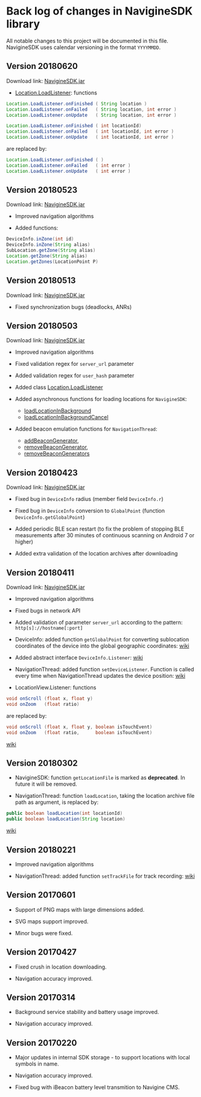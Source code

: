 # Back log of changes in NavigineSDK library

All notable changes to this project will be documented in this file. NavigineSDK
uses calendar versioning in the format `YYYYMMDD`.

## Version 20180620
Download link: [NavigineSDK.jar](https://github.com/Navigine/Android-SDK/raw/master/libs/NavigineSDK.jar)

* [Location.LoadListener](https://github.com/Navigine/Android-SDK/wiki/Class-Location.LoadListener):
functions
```java
Location.LoadListener.onFinished ( String location )
Location.LoadListener.onFailed   ( String location, int error )
Location.LoadListener.onUpdate   ( String location, int error )

Location.LoadListener.onFinished ( int locationId)
Location.LoadListener.onFailed   ( int locationId, int error )
Location.LoadListener.onUpdate   ( int locationId, int error )
```
are replaced by:
```java
Location.LoadListener.onFinished ( )
Location.LoadListener.onFailed   ( int error )
Location.LoadListener.onUpdate   ( int error )
```

## Version 20180523
Download link: [NavigineSDK.jar](https://github.com/Navigine/Android-SDK/blob/2f46c63ff66b60d34de2be3490a2ab1820d83d91/libs/NavigineSDK.jar?raw=true)

* Improved navigation algorithms

* Added functions:
```java
DeviceInfo.inZone(int id)
DeviceInfo.inZone(String alias)
SubLocation.getZone(String alias)
Location.getZone(String alias)
Location.getZones(LocationPoint P) 
```

## Version 20180513
Download link: [NavigineSDK.jar](https://github.com/Navigine/Android-SDK/blob/f1c725d4b138351002001fed7e48d428d765466b/libs/NavigineSDK.jar?raw=true)

* Fixed synchronization bugs (deadlocks, ANRs)

## Version 20180503
Download link: [NavigineSDK.jar](https://github.com/Navigine/Android-SDK/blob/5a74248a388685f5532976482162b1c5124dc253/NavigineSDK/NavigineSDK.jar?raw=true)

* Improved navigation algorithms

* Fixed validation regex for `server_url` parameter

* Added validation regex for `user_hash` parameter

* Added class [Location.LoadListener](https://github.com/Navigine/Android-SDK/wiki/Class-Location.LoadListener)

* Added asynchronous functions for loading locations for `NavigineSDK`:
  * [loadLocationInBackground](https://github.com/Navigine/Android-SDK/wiki/Class-NavigineSDK#function-loadlocationinbackground)
  * [loadLocationInBackgroundCancel](https://github.com/Navigine/Android-SDK/wiki/Class-NavigineSDK#function-loadlocationinbackgroundCancel)

* Added beacon emulation functions for `NavigationThread`:
  * [addBeaconGenerator](https://github.com/Navigine/Android-SDK/wiki/Class-NavigationThread#function-addbeacongenerator),
  * [removeBeaconGenerator](https://github.com/Navigine/Android-SDK/wiki/Class-NavigationThread#function-removebeacongenerator),
  * [removeBeaconGenerators](https://github.com/Navigine/Android-SDK/wiki/Class-NavigationThread#function-removebeacongenerators)

## Version 20180423
Download link: [NavigineSDK.jar](https://github.com/Navigine/Android-SDK/blob/b9eb40e39166ab873490ef09a8a602863559d466/NavigineSDK/NavigineSDK.jar?raw=true)

* Fixed bug in `DeviceInfo` radius (member field `DeviceInfo.r`)

* Fixed bug in `DeviceInfo` conversion to `GlobalPoint` (function `DeviceInfo.getGlobalPoint`)

* Added periodic BLE scan restart (to fix the problem of stopping BLE measurements after 30 minutes of continuous scanning on Android 7 or higher)

* Added extra validation of the location archives after downloading

## Version 20180411
Download link: [NavigineSDK.jar](https://github.com/Navigine/Android-SDK/raw/d4c0e75ed5b40c266da4561f91a9f1070fd3196c/NavigineSDK/NavigineSDK.jar)

* Improved navigation algorithms

* Fixed bugs in network API

* Added validation of parameter `server_url` according to the pattern:
`http[s]://hostname[:port]`

* DeviceInfo: added function `getGlobalPoint` for converting sublocation
coordinates of the device into the global geographic coordinates:
[wiki](https://github.com/Navigine/Android-SDK/wiki/Class-DeviceInfo#function-getglobalpoint)

* Added abstract interface `DeviceInfo.Listener`:
[wiki](https://github.com/Navigine/Android-SDK/wiki/Class-DeviceInfo.Listener)

* NavigationThread: added function `setDeviceListener`. Function is called every time when NavigationThread updates the device position: [wiki](https://github.com/Navigine/Android-SDK/wiki/Class-NavigationThread#function-setdevicelistener)

* LocationView.Listener: functions
```java
void onScroll (float x, float y)
void onZoom   (float ratio)
```
are replaced by:
```java
void onScroll (float x, float y, boolean isTouchEvent)
void onZoom   (float ratio,      boolean isTouchEvent)
```

[wiki](https://github.com/Navigine/Android-SDK/wiki/Class-LocationView.Listener)

## Version 20180302

* NavigineSDK: function `getLocationFile` is marked as **deprecated**. In future it
will be removed.

* NavigationThread: function `loadLocation`, taking the location archive file
path as argument, is replaced by:
```java
public boolean loadLocation(int locationId)
public boolean loadLocation(String location)
```

[wiki](https://github.com/Navigine/Android-SDK/wiki/Class-NavigationThread#function-loadlocation)

## Version 20180221

* Improved navigation algorithms

* NavigationThread: added function `setTrackFile` for track recording:
[wiki](https://github.com/Navigine/Android-SDK/wiki/Class-NavigationThread#function-settrackfile)

## Version 20170601

* Support of PNG maps with large dimensions added.

* SVG maps support improved.

* Minor bugs were fixed.

## Version 20170427

* Fixed crush in location downloading.

* Navigation accuracy improved.

## Version 20170314

* Background service stability and battery usage improved.

* Navigation accuracy improved.

## Version 20170220

* Major updates in internal SDK storage - to support locations with local symbols in name.

* Navigation accuracy improved.

* Fixed bug with iBeacon battery level transmition to Navigine CMS.
